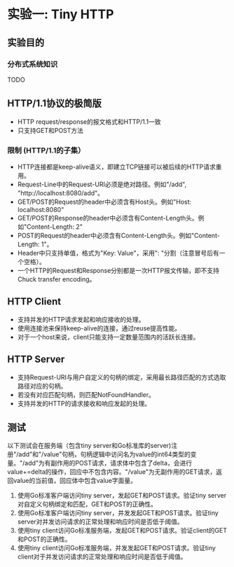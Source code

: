 # 实验一: Tiny HTTP
## 实验目的
### 分布式系统知识
TODO

## HTTP/1.1协议的极简版
* HTTP request/response的报文格式和HTTP/1.1一致
* 只支持GET和POST方法

### 限制 (HTTP/1.1的子集）
* HTTP连接都是keep-alive语义，即建立TCP链接可以被后续的HTTP请求重用。
* Request-Line中的Request-URI必须是绝对路径。例如"/add", "http://localhost:8080/add"。
* GET/POST的Request的header中必须含有Host头。例如"Host: localhost:8080"
* GET/POST的Response的header中必须含有Content-Length头。例如"Content-Length: 2"
* POST的Request的header中必须含有Content-Length头。例如"Content-Length: 1"。
* Header中只支持单值，格式为"Key: Value"，采用": "分割（注意冒号后有一个空格）。
* 一个HTTP的Request和Response分别都是一次HTTP报文传输，即不支持Chuck transfer encoding。

## HTTP Client
* 支持并发的HTTP请求发起和响应接收的处理。
* 使用连接池来保持keep-alive的连接，通过reuse提高性能。
* 对于一个host来说，client只能支持一定数量范围内的活跃长连接。

## HTTP Server
* 支持Request-URI与用户自定义的句柄的绑定，采用最长路径匹配的方式选取路径对应的句柄。
* 若没有对应匹配句柄，则匹配NotFoundHandler。
* 支持并发的HTTP的请求接收和响应发起的处理。

## 测试
以下测试会在服务端（包含tiny server和Go标准库的server)注册"/add"和"/value"句柄，句柄逻辑中访问名为value的int64类型的变量。"/add"为有副作用的POST请求，请求体中包含了delta，会进行value+=delta的操作，回应中不包含内容。"/value"为无副作用的GET请求，返回value的当前值，回应体中包含value字面量。

1. 使用Go标准客户端访问tiny server，发起GET和POST请求。验证tiny server对自定义句柄绑定和匹配，GET和POST的正确性。
2. 使用Go标准客户端访问tiny server，并发发起GET和POST请求。验证tiny server对并发访问请求的正常处理和响应时间是否低于阈值。
3. 使用tiny client访问Go标准服务端，发起GET和POST请求。验证client的GET和POST的正确性。
4. 使用tiny client访问Go标准服务端，并发发起GET和POST请求。验证tiny client对于并发访问请求的正常处理和响应时间是否低于阈值。
